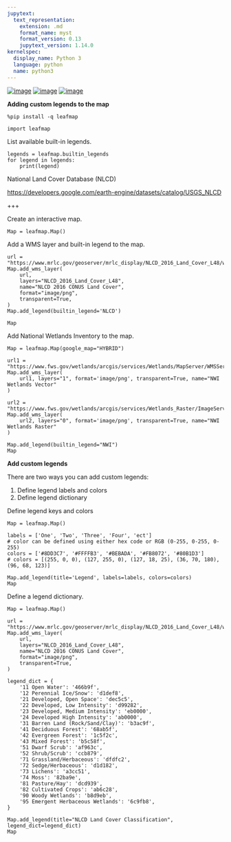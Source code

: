 ```yaml
---
jupytext:
  text_representation:
    extension: .md
    format_name: myst
    format_version: 0.13
    jupytext_version: 1.14.0
kernelspec:
  display_name: Python 3
  language: python
  name: python3
---
```


[![image](https://jupyterlite.rtfd.io/en/latest/_static/badge.svg)](https://demo.leafmap.org/lab/index.html?path=notebooks/06_legend.ipynb)
[![image](https://colab.research.google.com/assets/colab-badge.svg)](https://githubtocolab.com/giswqs/leafmap/blob/master/examples/notebooks/06_legend.ipynb)
[![image](https://mybinder.org/badge_logo.svg)](https://gishub.org/leafmap-binder)

**Adding custom legends to the map**


```{code-cell} ipython3
%pip install -q leafmap
```

```{code-cell} ipython3
import leafmap
```

List available built-in legends.

```{code-cell} ipython3
legends = leafmap.builtin_legends
for legend in legends:
    print(legend)
```

National Land Cover Database (NLCD)

https://developers.google.com/earth-engine/datasets/catalog/USGS_NLCD

+++

Create an interactive map.

```{code-cell} ipython3
Map = leafmap.Map()
```

Add a WMS layer and built-in legend to the map.

```{code-cell} ipython3
url = "https://www.mrlc.gov/geoserver/mrlc_display/NLCD_2016_Land_Cover_L48/wms?"
Map.add_wms_layer(
    url,
    layers="NLCD_2016_Land_Cover_L48",
    name="NLCD 2016 CONUS Land Cover",
    format="image/png",
    transparent=True,
)
Map.add_legend(builtin_legend='NLCD')

Map
```

Add National Wetlands Inventory to the map.

```{code-cell} ipython3
Map = leafmap.Map(google_map="HYBRID")

url1 = "https://www.fws.gov/wetlands/arcgis/services/Wetlands/MapServer/WMSServer?"
Map.add_wms_layer(
    url1, layers="1", format='image/png', transparent=True, name="NWI Wetlands Vector"
)

url2 = "https://www.fws.gov/wetlands/arcgis/services/Wetlands_Raster/ImageServer/WMSServer?"
Map.add_wms_layer(
    url2, layers="0", format='image/png', transparent=True, name="NWI Wetlands Raster"
)

Map.add_legend(builtin_legend="NWI")
Map
```

**Add custom legends**

There are two ways you can add custom legends:

1. Define legend labels and colors
2. Define legend dictionary

Define legend keys and colors

```{code-cell} ipython3
Map = leafmap.Map()

labels = ['One', 'Two', 'Three', 'Four', 'ect']
# color can be defined using either hex code or RGB (0-255, 0-255, 0-255)
colors = ['#8DD3C7', '#FFFFB3', '#BEBADA', '#FB8072', '#80B1D3']
# colors = [(255, 0, 0), (127, 255, 0), (127, 18, 25), (36, 70, 180), (96, 68, 123)]

Map.add_legend(title='Legend', labels=labels, colors=colors)
Map
```

Define a legend dictionary.

```{code-cell} ipython3
Map = leafmap.Map()

url = "https://www.mrlc.gov/geoserver/mrlc_display/NLCD_2016_Land_Cover_L48/wms?"
Map.add_wms_layer(
    url,
    layers="NLCD_2016_Land_Cover_L48",
    name="NLCD 2016 CONUS Land Cover",
    format="image/png",
    transparent=True,
)

legend_dict = {
    '11 Open Water': '466b9f',
    '12 Perennial Ice/Snow': 'd1def8',
    '21 Developed, Open Space': 'dec5c5',
    '22 Developed, Low Intensity': 'd99282',
    '23 Developed, Medium Intensity': 'eb0000',
    '24 Developed High Intensity': 'ab0000',
    '31 Barren Land (Rock/Sand/Clay)': 'b3ac9f',
    '41 Deciduous Forest': '68ab5f',
    '42 Evergreen Forest': '1c5f2c',
    '43 Mixed Forest': 'b5c58f',
    '51 Dwarf Scrub': 'af963c',
    '52 Shrub/Scrub': 'ccb879',
    '71 Grassland/Herbaceous': 'dfdfc2',
    '72 Sedge/Herbaceous': 'd1d182',
    '73 Lichens': 'a3cc51',
    '74 Moss': '82ba9e',
    '81 Pasture/Hay': 'dcd939',
    '82 Cultivated Crops': 'ab6c28',
    '90 Woody Wetlands': 'b8d9eb',
    '95 Emergent Herbaceous Wetlands': '6c9fb8',
}

Map.add_legend(title="NLCD Land Cover Classification", legend_dict=legend_dict)
Map
```
